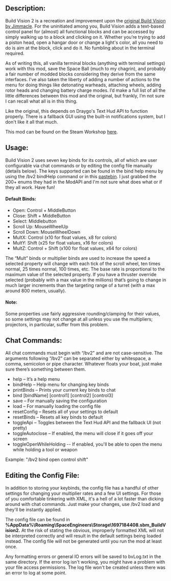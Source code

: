 ## Description:
Build Vision 2 is a recreation and improvement upon the [original Build Vision by Jimmacle](https://steamcommunity.com/sharedfiles/filedetails/?id=756792814). For the uninitiated among you, Build Vision adds a text-based control panel for (almost) all functional blocks and can be accessed by simply walking up to a block and clicking on it. Whether you’re trying to add a piston head, open a hangar door or change a light's color, all you need to do is aim at the block, click and do it. No fumbling about in the terminal required.

As of writing this, all vanilla terminal blocks (anything with terminal settings) work with this mod, save the Space Ball (much to my chagrin), and probably a fair number of modded blocks considering they derive from the same interfaces. I’ve also taken the liberty of adding a number of actions to the menu for doing things like detonating warheads, attaching wheels, adding rotor heads and changing battery charge modes. I’d make a full list of all the little differences between this mod and the original, but frankly, I’m not sure I can recall what all is in this thing.

Like the original, this depends on Draygo's Text Hud API to function properly. There is a fallback GUI using the built-in notifications system, but I don't like it all that much.

This mod can be found on the Steam Workshop [here](https://steamcommunity.com/sharedfiles/filedetails/?id=1697184408).

## Usage:
Build Vision 2 uses seven key binds for its controls, all of which are user configurable via chat commands or by editing the config file manually (details below). The keys supported can be found in the bind help menu by using the /bv2 bindHelp command or in this [pastebin](https://pastebin.com/mGNq3u1T). I just grabbed the 200+ enums they had in the ModAPI and I'm not sure what does what or if they all work. Have fun!

#### Default Binds:
* Open: Control + MiddleButton
* Close: Shift + MiddleButton
* Select: Middlebutton
* Scroll Up: MouseWheelUp
* Scroll Down: MouseWheelDown
* MultX: Control (x10 for float values, x8 for colors)
* MultY: Shift (x25 for float values, x16 for colors)
* MultZ: Control + Shift (x100 for float values, x64 for colors)

The “Mult” binds or multiplier binds are used to increase the speed a selected property will change with each tick of the scroll wheel, ten times normal, 25 times normal, 100 times, etc. The base rate is proportional to the maximum value of the selected property. If you have a thruster override selected (probably with a max value in the millions) that’s going to change in much larger increments than the targeting range of a turret (with a max around 800 meters, usually).

#### Note: 
Some properties use fairly aggressive rounding/clamping for their values, so some settings may not change at all unless you use the multipliers; projectors, in particular, suffer from this problem. 

## Chat Commands:
All chat commands must begin with “/bv2” and are not case-sensitive. The arguments following “/bv2” can be separated either by whitespace, a comma, semicolon or pipe character. Whatever floats your boat, just make sure there’s something between them.

* help – It’s a help menu
* bindHelp – Help menu for changing key binds
* printBinds – Prints your current key binds to chat
* bind [bindName] [control1] [control2] [control3]
* save – For manually saving the configuration
* load – For manually loading the config file
* resetConfig – Resets all of your settings to default
* resetBinds – Resets all key binds to default
* toggleApi – Toggles between the Text Hud API and the fallback UI (not pretty)
* toggleAutoclose – If enabled, the menu will close if it goes off your screen
* toggleOpenWhileHolding -- If enabled, you'll be able to open the menu while holding a tool or weapon

Example: "/bv2 bind open control shift"

## Editing the Config File:
In addition to storing your keybinds, the config file has a handful of other settings for changing your multiplier rates and a few UI settings. For those of you comfortable tinkering with XML, it's a hell of a lot faster than dicking around with chat commands. Just make your changes, use /bv2 load and they'll be instantly applied.

The config file can be found in **%AppData%\Roaming\SpaceEngineers\Storage\1697184408.sbm_BuildVision2.** At the risk of stating the obvious, improperly formatted XML will not be interpreted correctly and will result in the default settings being loaded instead. The config file will not be generated until you run the mod at least once.

Any formatting errors or general IO errors will be saved to bvLog.txt in the same directory. If the error log isn't working, you might have a problem with your file access permissions. The log file won't be created unless there was an error to log at some point.
